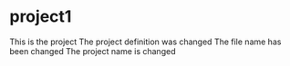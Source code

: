 # project1
This is the project
The project definition was changed
The file name has been changed
The project name is changed

